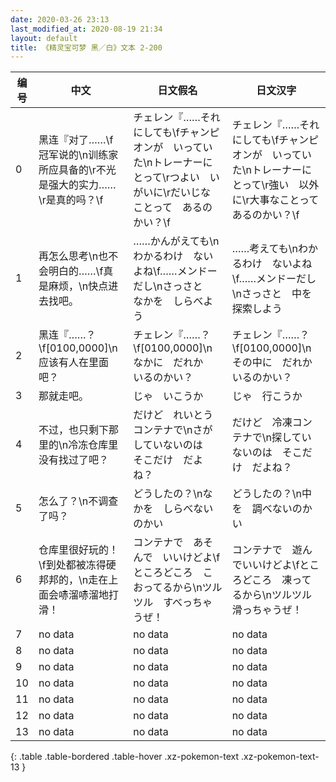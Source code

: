 ```yaml
---
date: 2020-03-26 23:13
last_modified_at: 2020-08-19 21:34
layout: default
title: 《精灵宝可梦 黑／白》文本 2-200
---
```

| 编号 | 中文 | 日文假名 | 日文汉字 |
| ---- | ---- | ---- | --- |
| 0 | 黑连『对了……\f冠军说的\n训练家所应具备的\r不光是强大的实力……\r是真的吗？\f | チェレン『……それにしても\fチャンピオンが　いっていた\nトレーナーにとって\rつよい　いがいに\rだいじな　ことって　あるのかい？\f | チェレン『……それにしても\fチャンピオンが　いっていた\nトレーナーにとって\r強い　以外に\r大事なことって　あるのかい？\f |
| 1 | 再怎么思考\n也不会明白的……\f真是麻烦，\n快点进去找吧。 | ……かんがえても\nわかるわけ　ないよね\f……メンドーだし\nさっさと　なかを　しらべよう | ……考えても\nわかるわけ　ないよね\f……メンドーだし\nさっさと　中を　探索しよう |
| 2 | 黑连『……？\f[0100,0000]\n应该有人在里面吧？ | チェレン『……？\f[0100,0000]\nなかに　だれか　いるのかい？ | チェレン『……？\f[0100,0000]\nその中に　だれか　いるのかい？ |
| 3 | 那就走吧。 | じゃ　いこうか | じゃ　行こうか |
| 4 | 不过，也只剩下那里的\n冷冻仓库里没有找过了吧？ | だけど　れいとうコンテナで\nさがしていないのは　そこだけ　だよね？ | だけど　冷凍コンテナで\n探していないのは　そこだけ　だよね？ |
| 5 | 怎么了？\n不调查了吗？ | どうしたの？\nなかを　しらべないのかい | どうしたの？\n中を　調べないのかい |
| 6 | 仓库里很好玩的！\f到处都被冻得硬邦邦的，\n走在上面会哧溜哧溜地打滑！ | コンテナで　あそんで　いいけどよ\fところどころ　こおってるから\nツルツル　すべっちゃうぜ！ | コンテナで　遊んでいいけどよ\fところどころ　凍ってるから\nツルツル　滑っちゃうぜ！ |
| 7 | no data | no data | no data |
| 8 | no data | no data | no data |
| 9 | no data | no data | no data |
| 10 | no data | no data | no data |
| 11 | no data | no data | no data |
| 12 | no data | no data | no data |
| 13 | no data | no data | no data |
{: .table .table-bordered .table-hover .xz-pokemon-text .xz-pokemon-text-13 }